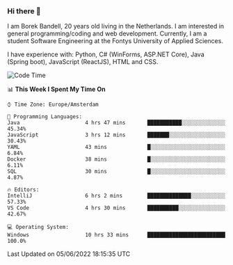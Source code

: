 ### Hi there 👋

I am Borek Bandell, 20 years old living in the Netherlands. I am interested in general programming/coding and web development. Currently, I am a student Software Engineering at the Fontys University of Applied Sciences.

I have experience with: Python, C# (WinForms, ASP.NET Core), Java (Spring boot), JavaScript (ReactJS), HTML and CSS.

<!--START_SECTION:waka-->
![Code Time](http://img.shields.io/badge/Code%20Time-169%20hrs%209%20mins-blue)

📊 **This Week I Spent My Time On** 

```text
⌚︎ Time Zone: Europe/Amsterdam

💬 Programming Languages: 
Java                     4 hrs 47 mins       ███████████░░░░░░░░░░░░░░   45.34% 
JavaScript               3 hrs 12 mins       ███████░░░░░░░░░░░░░░░░░░   30.43% 
YAML                     43 mins             █░░░░░░░░░░░░░░░░░░░░░░░░   6.84% 
Docker                   38 mins             █░░░░░░░░░░░░░░░░░░░░░░░░   6.11% 
SQL                      30 mins             █░░░░░░░░░░░░░░░░░░░░░░░░   4.87%

🔥 Editors: 
IntelliJ                 6 hrs 2 mins        ██████████████░░░░░░░░░░░   57.33% 
VS Code                  4 hrs 30 mins       ██████████░░░░░░░░░░░░░░░   42.67%

💻 Operating System: 
Windows                  10 hrs 33 mins      █████████████████████████   100.0%

```


 Last Updated on 05/06/2022 18:15:35 UTC
<!--END_SECTION:waka-->

<!--**tcBorek2002/tcBorek2002** is a ✨ _special_ ✨ repository because its `README.md` (this file) appears on your GitHub profile.

Here are some ideas to get you started:

- 🔭 I’m currently working on ...
- 🌱 I’m currently learning ...
- 👯 I’m looking to collaborate on ...
- 🤔 I’m looking for help with ...
- 💬 Ask me about ...
- 📫 How to reach me: ...
- 😄 Pronouns: ...
- ⚡ Fun fact: ...
-->

